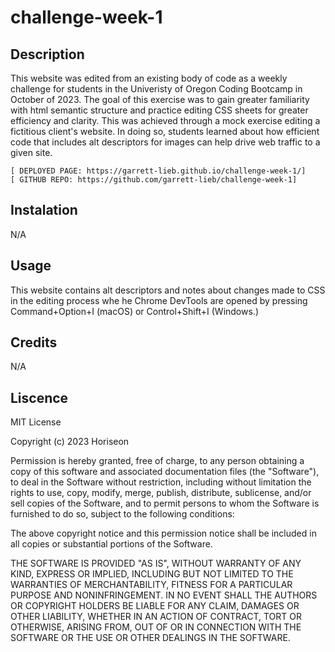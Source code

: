 # challenge-week-1

## Description

This website was edited from an existing body of code as a weekly challenge for students in the Univeristy of Oregon Coding Bootcamp in October of 2023. The goal of this exercise was to gain greater familiarity with html semantic structure and practice editing CSS sheets for greater efficiency and clarity. This was achieved through a mock exercise editing a fictitious client's website. In doing so, students learned about how efficient code that includes alt descriptors for images can help drive web traffic to a given site.

   
    [ DEPLOYED PAGE: https://garrett-lieb.github.io/challenge-week-1/]
    [ GITHUB REPO: https://github.com/garrett-lieb/challenge-week-1]
    
## Instalation

N/A

## Usage

This website contains alt descriptors and notes about changes made to CSS in the editing process whe he Chrome DevTools are opened by pressing Command+Option+I (macOS) or Control+Shift+I (Windows.) 

## Credits

N/A

## Liscence

MIT License

Copyright (c) 2023 Horiseon

Permission is hereby granted, free of charge, to any person obtaining a copy
of this software and associated documentation files (the "Software"), to deal
in the Software without restriction, including without limitation the rights
to use, copy, modify, merge, publish, distribute, sublicense, and/or sell
copies of the Software, and to permit persons to whom the Software is
furnished to do so, subject to the following conditions:

The above copyright notice and this permission notice shall be included in all
copies or substantial portions of the Software.

THE SOFTWARE IS PROVIDED "AS IS", WITHOUT WARRANTY OF ANY KIND, EXPRESS OR
IMPLIED, INCLUDING BUT NOT LIMITED TO THE WARRANTIES OF MERCHANTABILITY,
FITNESS FOR A PARTICULAR PURPOSE AND NONINFRINGEMENT. IN NO EVENT SHALL THE
AUTHORS OR COPYRIGHT HOLDERS BE LIABLE FOR ANY CLAIM, DAMAGES OR OTHER
LIABILITY, WHETHER IN AN ACTION OF CONTRACT, TORT OR OTHERWISE, ARISING FROM,
OUT OF OR IN CONNECTION WITH THE SOFTWARE OR THE USE OR OTHER DEALINGS IN THE
SOFTWARE.


